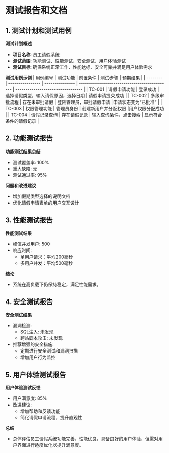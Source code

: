 # 测试报告和文档

## 1. 测试计划和测试用例
**测试计划概述**
- **项目名称**: 员工请假系统
- **测试范围**: 功能测试、性能测试、安全测试、用户体验测试
- **测试目标**: 确保系统正常工作、性能达标、安全可靠并满足用户体验需求

**测试用例示例**
| 用例编号 | 测试功能         | 前置条件        | 测试步骤                                      | 预期结果                          |
| -------- | ---------------- | --------------- | --------------------------------------------- | --------------------------------- |
| TC-001   | 请假申请功能    | 登录成功        | 选择请假类型，输入请假原因，选择日期       | 请假申请提交成功                  |
| TC-002   | 多级审批流程    | 存在未审批请假  | 登陆管理员，审批请假申请                     |申请状态变为“已批准”              |
| TC-003   | 权限管理功能    | 管理员身份      | 创建新用户并分配权限                          |用户权限分配成功                  |
| TC-004   | 请假记录查询    | 存在请假记录    | 输入查询条件，点击搜索                       | 显示符合条件的请假记录            |

## 2. 功能测试报告
**功能测试结果总结**
- 测试覆盖率: 100%
- 重大缺陷: 无
- 测试通过率: 95%

**问题和改进建议**
- 增加假期类型选择的说明文档
- 优化请假申请表单的用户交互设计

## 3. 性能测试报告
**性能测试结果**
- 峰值并发用户: 500
- 响应时间: 
  - 单用户请求：平均200毫秒
  - 多用户并发：平均500毫秒

**结论**
- 系统在高负载下仍保持稳定，满足性能需求。

## 4. 安全测试报告
**安全测试结果**
- 漏洞检测: 
  - SQL注入: 未发现
  - 跨站脚本攻击: 未发现
- 推荐增强的安全措施:
  - 定期进行安全测试和漏洞扫描
  - 增加用户行为监控

## 5. 用户体验测试报告
**用户体验测试反馈**
- 用户满意度: 85%
- 改进建议: 
  - 增加帮助和反馈功能
  - 简化请假申请流程，提升直观性

**总结**
- 总体评估员工请假系统功能完善，性能优良，具备良好的用户体验，但需对用户界面进行适度优化以提升满意度。
